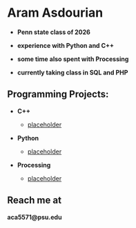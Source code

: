 <h1>Aram Asdourian</h1>

  - <b>Penn state class of 2026</b>
  
  - <b>experience with Python and C++</b>
  
  - <b>some time also spent with Processing</b>
  
  - <b>currently taking class in SQL and PHP</b>
    
<h2> Programming Projects:</h2>

- <b>C++</b>
  - [placeholder]()
    
- <b>Python</b>
  - [placeholder]()
  
- <b>Processing</b>
  - [placeholder]()

<h2> Reach me at</h2>
<b>aca5571@psu.edu</b>
